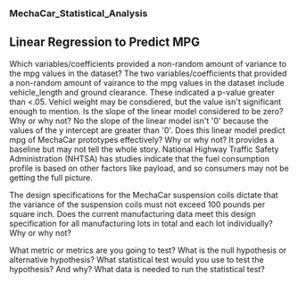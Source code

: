 ### MechaCar_Statistical_Analysis

## Linear Regression to Predict MPG
Which variables/coefficients provided a non-random amount of variance to the mpg values in the dataset?
The two variables/coefficients that provided a non-random amount of vairance to the mpg values in the dataset include vehicle_length and ground clearance. These indicated a p-value greater than <.05. Vehicl weight may be consdiered, but the value isn't significant enough to mention.
Is the slope of the linear model considered to be zero? Why or why not? No the slope of the linear model isn't '0' because the values of the y intercept are greater than '0'. 
Does this linear model predict mpg of MechaCar prototypes effectively? Why or why not?
It provides a baseline but may not tell the whole story. National Highway Traffic Safety Administration (NHTSA) has studies indicate that the fuel consumption profile is based on other factors like payload, and so consumers may not be getting the full picture. 

The design specifications for the MechaCar suspension coils dictate that the variance of the suspension coils must not exceed 100 pounds per square inch. Does the current manufacturing data meet this design specification for all manufacturing lots in total and each lot individually? Why or why not?

What metric or metrics are you going to test?
What is the null hypothesis or alternative hypothesis?
What statistical test would you use to test the hypothesis? And why?
What data is needed to run the statistical test?
